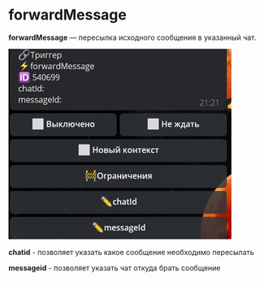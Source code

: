 # forwardMessage

**forwardMessage** — пересылка исходного сообщения в указанный чат.

![](./1.jpg)

**chatid** - позволяет указать какое сообщение необходимо пересылать

**messageid** - позволяет указать чат откуда брать сообщение